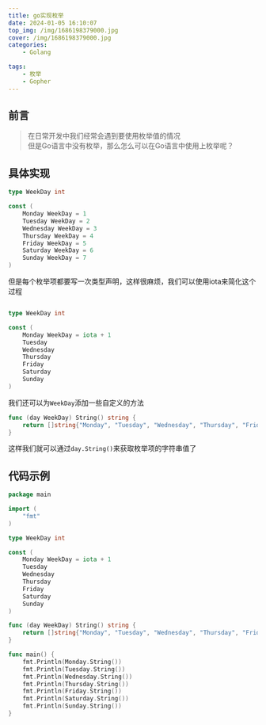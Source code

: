 ```yaml
---
title: go实现枚举
date: 2024-01-05 16:10:07
top_img: /img/1686198379000.jpg
cover: /img/1686198379000.jpg
categories: 
    - Golang

tags:
    - 枚举
    - Gopher
---
```



## 前言

> 在日常开发中我们经常会遇到要使用枚举值的情况  
> 但是Go语言中没有枚举，那么怎么可以在Go语言中使用上枚举呢？

## 具体实现

```Go
type WeekDay int

const (
    Monday WeekDay = 1
    Tuesday WeekDay = 2
    Wednesday WeekDay = 3
    Thursday WeekDay = 4
    Friday WeekDay = 5
    Saturday WeekDay = 6
    Sunday WeekDay = 7
)
```

但是每个枚举项都要写一次类型声明，这样很麻烦，我们可以使用iota来简化这个过程
```Go   

type WeekDay int

const (
    Monday WeekDay = iota + 1
    Tuesday
    Wednesday
    Thursday
    Friday
    Saturday
    Sunday
)
```

我们还可以为`WeekDay`添加一些自定义的方法

```Go
func (day WeekDay) String() string {
    return []string{"Monday", "Tuesday", "Wednesday", "Thursday", "Friday", "Saturday", "Sunday"}[day-1]
}
```


这样我们就可以通过`day.String()`来获取枚举项的字符串值了

## 代码示例

```Go
package main

import (
    "fmt"
)

type WeekDay int

const (
    Monday WeekDay = iota + 1
    Tuesday
    Wednesday
    Thursday
    Friday
    Saturday
    Sunday
)

func (day WeekDay) String() string {
    return []string{"Monday", "Tuesday", "Wednesday", "Thursday", "Friday", "Saturday", "Sunday"}[day-1]
}

func main() {
    fmt.Println(Monday.String())
    fmt.Println(Tuesday.String())
    fmt.Println(Wednesday.String())
    fmt.Println(Thursday.String())
    fmt.Println(Friday.String())
    fmt.Println(Saturday.String())
    fmt.Println(Sunday.String())
}
```